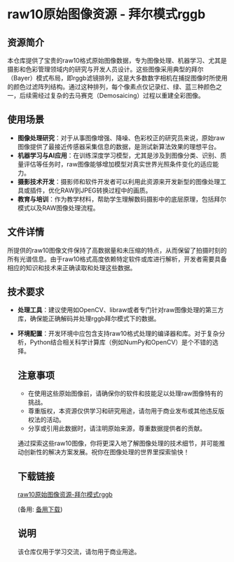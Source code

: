 # raw10原始图像资源 - 拜尔模式rggb

## 资源简介

本仓库提供了宝贵的raw10格式原始图像数据，专为图像处理、机器学习、尤其是摄影和色彩管理领域内的研究与开发人员设计。这些图像采用典型的拜尔（Bayer）模式布局，即rggb滤镜排列，这是大多数数字相机在捕捉图像时所使用的颜色过滤阵列结构。通过这种排列，每个像素点仅记录红、绿、蓝三种颜色之一，后续需经过复杂的去马赛克（Demosaicing）过程以重建全彩图像。

## 使用场景

- **图像处理研究**：对于从事图像增强、降噪、色彩校正的研究员来说，原始raw图像提供了最接近传感器采集信息的数据，是测试新算法效果的理想平台。
- **机器学习与AI应用**：在训练深度学习模型，尤其是涉及到图像分类、识别、质量评估等任务时，raw图像能够增加模型对真实世界光照条件变化的适应能力。
- **摄影技术开发**：摄影师和软件开发者可以利用此资源来开发新型的图像处理工具或插件，优化RAW到JPEG转换过程中的画质。
- **教育与培训**：作为教学材料，帮助学生理解数码摄影中的底层原理，包括拜尔模式以及RAW图像处理流程。

## 文件详情

所提供的raw10图像文件保持了高数据量和未压缩的特点，从而保留了拍摄时刻的所有光谱信息。由于raw10格式高度依赖特定软件或库进行解析，开发者需要具备相应的知识和技术来正确读取和处理这些数据。

## 技术要求

- **处理工具**：建议使用如OpenCV、libraw或者专门针对raw图像处理的第三方库，确保能正确解码并处理rggb拜尔模式下的数据。
- **环境配置**：开发环境中应包含支持raw10格式处理的编译器和库。对于复杂分析，Python结合相关科学计算库（例如NumPy和OpenCV）是个不错的选择。

  ## 注意事项

  - 在使用这些原始图像前，请确保你的软件和技能足以处理raw图像特有的挑战。
  - 尊重版权，本资源仅供学习和研究用途，请勿用于商业发布或其他违反版权法的活动。
  - 分享或引用此数据时，请注明原始来源，尊重数据提供者的贡献。

  通过探索这些raw10图像，你将更深入地了解图像处理的技术细节，并可能推动创新性的解决方案发展。祝你在图像处理的世界里探索愉快！

  ## 下载链接
  [raw10原始图像资源-拜尔模式rggb](https://pan.quark.cn/s/df851f99729c) 

  (备用: [备用下载](https://pan.baidu.com/s/1EDTf-fVsOgteuY6fMP6FJA?pwd=1234))

  ## 说明

  该仓库仅用于学习交流，请勿用于商业用途。
